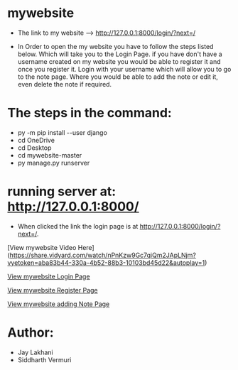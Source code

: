# mywebsite
* The link to my website --> http://127.0.0.1:8000/login/?next=/

* In Order to open the my website you have to follow the steps listed below. Which will take you to the Login Page. if you have don't have a username created on my website you would be able to register it and once you register it. Login with your username which will allow you to go to the note page. Where you would be able to add the note or edit it, even delete the note if required.


# The steps in the command:
* py -m pip install --user django
* cd OneDrive
* cd Desktop
* cd mywebsite-master
* py manage.py runserver

# running server at: http://127.0.0.1:8000/
* When clicked the link the login page is at http://127.0.0.1:8000/login/?next=/.

[View mywebsite Video Here] (https://share.vidyard.com/watch/nPnKzw9Gc7qiQm2JApLNjm?vyetoken=aba83b44-330a-4b52-88b3-10103bd45d22&autoplay=1)

[View mywebsite Login Page](screenshots/login.jpeg)

[View mywebsite Register Page](screenshots/register.jpeg)

[View mywebsite adding Note Page](screenshots/note.jpeg)

# Author:
* Jay Lakhani
* Siddharth Vermuri

